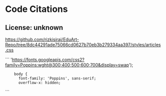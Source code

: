 # Code Citations

## License: unknown
https://github.com/rizkisiraj/EduArt-Repo/tree/8dc44291ade75066cd0627b70eb3b279334aa397/styles/articles.css

\`\`\`
'https://fonts.googleapis.com/css2?family=Poppins:wght@300;400;500;600;700&display=swap');
        
        body {
          font-family: 'Poppins', sans-serif;
          overflow-x: hidden;
\`\`\`

